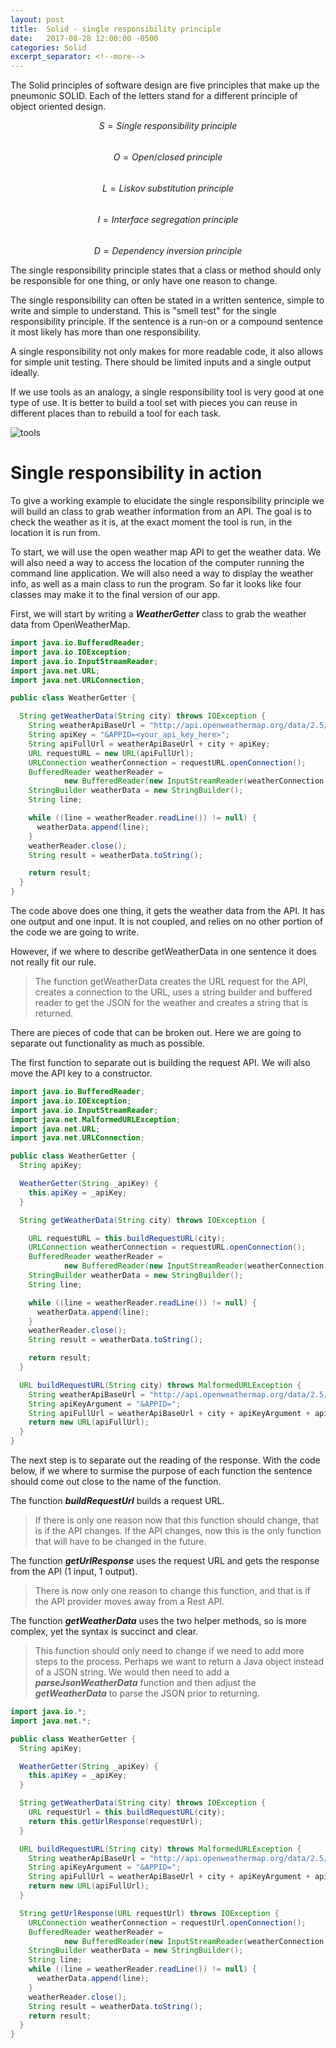 ```yaml
---
layout: post
title:  Solid - single responsibility principle
date:   2017-08-28 12:00:00 -0500
categories: Solid
excerpt_separator: <!--more-->
---
```


The Solid principles of software design are five principles that make up the pneumonic SOLID. Each of the letters stand for a different principle of object oriented design.

<span class="formula">$$S = Single\;responsibility\;principle$$</span><br/>
<span class="formula">$$O = Open/closed\;principle$$</span><br/>
<span class="formula">$$L = Liskov\;substitution\;principle$$</span><br/>
<span class="formula">$$I = Interface\;segregation\;principle$$</span><br/>
<span class="formula">$$D = Dependency\;inversion\;principle$$</span>


The single responsibility principle states that a class or method should only be responsible for one thing, or only have one reason to change. 
<!--more-->

The single responsibility can often be stated in a written sentence, simple to write and simple to understand.  This is "smell test" for the single responsibility principle. If the sentence is a run-on or a compound sentence it most likely has more than one responsibility. 

A single responsibility not only makes for more readable code, it also allows for simple unit testing.  There should be limited inputs and a single output ideally.  

If we use tools as an analogy, a single responsibility tool is very good at one type of use. It is better to build a tool set with pieces you can reuse in different places than to rebuild a tool for each task.

![tools]({{site.url}}/assets/pottery-tools.jpg)

# Single responsibility in action

To give a working example to elucidate the single responsibility principle we will build an class to grab weather information from an API.  The goal is to check the weather as it is, at the exact moment the tool is run, in the location it is run from.

To start, we will use the open weather map API to get the weather data.  We will also need a way to access the location of the computer running the command line application.  We will also need a way to display the weather info, as well as a main class to run the program.  So far it looks like four classes may make it to the final version of our app.

First, we will start by writing a ***WeatherGetter*** class to grab the weather data from OpenWeatherMap.

``` java
import java.io.BufferedReader;
import java.io.IOException;
import java.io.InputStreamReader;
import java.net.URL;
import java.net.URLConnection;

public class WeatherGetter {

  String getWeatherData(String city) throws IOException {
    String weatherApiBaseUrl = "http://api.openweathermap.org/data/2.5/weather?q=";
    String apiKey = "&APPID=<your_api_key_here>";
    String apiFullUrl = weatherApiBaseUrl + city + apiKey;
    URL requestURL = new URL(apiFullUrl);
    URLConnection weatherConnection = requestURL.openConnection();
    BufferedReader weatherReader =
            new BufferedReader(new InputStreamReader(weatherConnection.getInputStream()));
    StringBuilder weatherData = new StringBuilder();
    String line;

    while ((line = weatherReader.readLine()) != null) {
      weatherData.append(line);
    }
    weatherReader.close();
    String result = weatherData.toString();

    return result;
  }
}
```

The code above does one thing, it gets the weather data from the API.  It has one output and one input. It is not coupled, and relies on no other portion of the code we are going to write.

However, if we where to describe getWeatherData in one sentence it does not really fit our rule.  

> The function getWeatherData creates the URL request for the API, creates a connection to the URL, uses a string builder and buffered reader to get the JSON for the weather and creates a string that is returned. 

There are pieces of code that can be broken out.  Here we are going to separate out functionality as much as possible.

The first function to separate out is building the request API. We will also move the API key to a constructor.

``` java
import java.io.BufferedReader;
import java.io.IOException;
import java.io.InputStreamReader;
import java.net.MalformedURLException;
import java.net.URL;
import java.net.URLConnection;

public class WeatherGetter {
  String apiKey;

  WeatherGetter(String _apiKey) {
    this.apiKey = _apiKey;
  }

  String getWeatherData(String city) throws IOException {

    URL requestURL = this.buildRequestURL(city);
    URLConnection weatherConnection = requestURL.openConnection();
    BufferedReader weatherReader =
            new BufferedReader(new InputStreamReader(weatherConnection.getInputStream()));
    StringBuilder weatherData = new StringBuilder();
    String line;

    while ((line = weatherReader.readLine()) != null) {
      weatherData.append(line);
    }
    weatherReader.close();
    String result = weatherData.toString();

    return result;
  }

  URL buildRequestURL(String city) throws MalformedURLException {
    String weatherApiBaseUrl = "http://api.openweathermap.org/data/2.5/weather?q=";
    String apiKeyArgument = "&APPID=";
    String apiFullUrl = weatherApiBaseUrl + city + apiKeyArgument + apiKey;
    return new URL(apiFullUrl);
  }
}
```

The next step is to separate out the reading of the response. With the code below, if we where to surmise the purpose of each function the sentence should come out close to the name of the function. 

The function ***buildRequestUrl*** builds a request URL.

> If there is only one reason now that this function should change, that is if the API changes.  If the API changes, now this is the only function that will have to be changed in the future.

The function ***getUrlResponse*** uses the request URL and gets the response from the API (1 input, 1 output).

> There is now only one reason to change this function, and that is if the API provider moves away from a Rest API.  

The function ***getWeatherData*** uses the two helper methods, so is more complex, yet the syntax is succinct and clear. 

> This function should only need to change if we need to add more steps to the process. Perhaps we want to return a Java object instead of a JSON string.  We would then need to add a ***parseJsonWeatherData*** function and then adjust the ***getWeatherData*** to parse the JSON prior to returning.



``` java
import java.io.*;
import java.net.*;

public class WeatherGetter {
  String apiKey;

  WeatherGetter(String _apiKey) {
    this.apiKey = _apiKey;
  }

  String getWeatherData(String city) throws IOException {
    URL requestUrl = this.buildRequestURL(city);
    return this.getUrlResponse(requestUrl);
  }

  URL buildRequestURL(String city) throws MalformedURLException {
    String weatherApiBaseUrl = "http://api.openweathermap.org/data/2.5/weather?q=";
    String apiKeyArgument = "&APPID=";
    String apiFullUrl = weatherApiBaseUrl + city + apiKeyArgument + apiKey;
    return new URL(apiFullUrl);
  }

  String getUrlResponse(URL requestUrl) throws IOException {
    URLConnection weatherConnection = requestUrl.openConnection();
    BufferedReader weatherReader =
            new BufferedReader(new InputStreamReader(weatherConnection.getInputStream()));
    StringBuilder weatherData = new StringBuilder();
    String line;
    while ((line = weatherReader.readLine()) != null) {
      weatherData.append(line);
    }
    weatherReader.close();
    String result = weatherData.toString();
    return result;
  }
}
```








